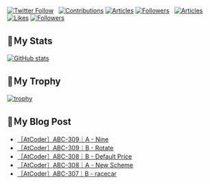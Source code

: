 [![Twitter Follow](https://img.shields.io/twitter/follow/hyperdb?label=twitter&logo=twitter&style=plastic)](https://twitter.com/hyperdb)
&nbsp;
[![Contributions](https://badgen.org/img/qiita/hyperdb/contributions?style=plastic)](https://qiita.com/hyperdb)
[![Articles](https://badgen.org/img/qiita/hyperdb/articles?style=plastic)](https://qiita.com/hyperdb)
[![Followers](https://badgen.org/img/qiita/hyperdb/followers?style=plastic)](https://qiita.com/hyperdb)
&nbsp;
[![Articles](https://badgen.org/img/zenn/hyperdb/articles)](https://zenn.dev/hyperdb)
[![Likes](https://badgen.org/img/zenn/hyperdb/likes?style=plastic)](https://zenn.dev/hyperdb)
[![Followers](https://badgen.org/img/zenn/hyperdb/followers?style=plastic)](https://zenn.dev/hyperdb)

## 🔖Ｍy Stats

[![GitHub stats](https://github-readme-stats-eight-theta.vercel.app/api?username=hyperdb&theme=radical&count_private=true&show_icons=true)](https://github.com/anuraghazra/github-readme-stats)

## 🔖Ｍy Trophy

[![trophy](https://github-profile-trophy.vercel.app/?username=hyperdb&theme=onedark)](https://github.com/ryo-ma/github-profile-trophy)

## 🔖Ｍy Blog Post

<!-- BLOG-POST-LIST:START -->
- [［AtCoder］ABC-309｜A - Nine](https://zenn.dev/hyperdb/articles/91e153865fdc9a)
- [［AtCoder］ABC-309｜B - Rotate](https://zenn.dev/hyperdb/articles/1a9448bb9fc2c2)
- [［AtCoder］ABC-308｜B - Default Price](https://zenn.dev/hyperdb/articles/ffd44d2aefd55c)
- [［AtCoder］ABC-308｜A - New Scheme](https://zenn.dev/hyperdb/articles/0ca903939b174c)
- [［AtCoder］ABC-307｜B - racecar](https://zenn.dev/hyperdb/articles/f5a319586ffcf0)
<!-- BLOG-POST-LIST:END -->
